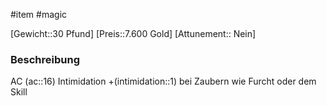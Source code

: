 #item #magic 

[Gewicht::30 Pfund]
[Preis::7.600 Gold]
[Attunement:: Nein]
### Beschreibung
AC (ac::16)
Intimidation +(intimidation::1) bei Zaubern wie Furcht oder dem Skill
